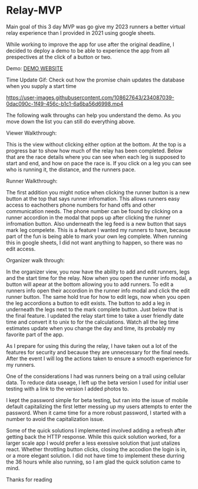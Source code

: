 # Relay-MVP
Main goal of this 3 day MVP was go give my 2023 runners a better virtual relay experience than I provided in 2021 using google sheets.

While working to improve the app for use after the original deadline, I decided to deploy a demo to be able to experience the app from all prespectives at the click of a button or two.

Demo: [DEMO WEBSITE](http://44.197.151.146:3001/)

Time Update Gif: Check out how the promise chain updates the database when you supply a start time

https://user-images.githubusercontent.com/108627643/234087039-0dac090c-1f49-456c-b1c1-6a6ba56d6998.mp4

The following walk throughs can help you understand the demo. As you move down the list you can still do everything above.

Viewer Walkthrough:

This is the view without clicking either option at the bottom. At the top is a progress bar to show how much of the relay has been completed. Below that are the race details where you can see when each leg is supposed to start and end, and how on pace the race is. If you click on a leg you can see who is running it, the distance, and the runners pace.

Runner Walkthrough:

The first addition you might notice when clicking the runner button is a new button at the top that says runner infromation. This allows runners easy access to eachothers phone numbers for hand offs and other communication needs. The phone number can be found by clicking on a runner accordion in the modal that pops up after clicking the runner infromation button. Also underneath the leg feed is a new button that says mark leg compelete. This is a feature I wanted my runners to have, because part of the fun is being able to mark your own leg complete. When running this in google sheets, I did not want anything to happen, so there was no edit access.

Organizer walk through:

In the organizer view, you now have the ability to add and edit runners, legs and the start time for the relay. Now when you open the runner info modal, a button will apear at the bottom allowing you to add runners. To edit a runners info open their accordion in the runner info modal and click the edit runner button. The same hold true for how to edit legs, now when you open the leg accordions a button to edit exists. The button to add a leg in underneath the legs next to the mark complete button. Just below that is the final feature. I updated the relay start time to take a user friendly date time and convert it to unix to for the calculations. Watch all the leg time estimates update when you change the day and time, its probably my favorite part of the app.

As I prepare for using this during the relay, I have taken out a lot of the features for security and because they are unnecessary for the final needs. After the event I will log the actions taken to ensure a smooth experience for my runners.

One of the considerations I had was runners being on a trail using cellular data. To reduce data useage, I left up the beta version I used for initial user testing with a link to the version I added photos to.

I kept the password simple for beta testing, but ran into the issue of mobile default capitalizing the first letter messing up my users attempts to enter the password. When it came time for a more robust password, I started with a number to avoid the capitalization issue.

Some of the quick solutions I implemented involved adding a refresh after getting back the HTTP response. While this quick solution worked, for a larger scale app I would prefer a less exessive solution that just utalizes react. Whether throttling button clicks, closing the accodion the login is in, or a more elegant solution. I did not have time to implement these durring the 36 hours while also running, so I am glad the quick solution came to mind.

Thanks for reading
